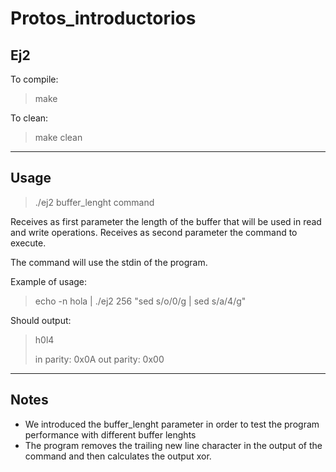 # Protos_introductorios

## Ej2 ##

To compile:

>make

To clean:

>make clean

-----------------------------------------

## Usage ##

>./ej2 buffer_lenght command

Receives as first parameter the length of the buffer that will be used in read and write operations. 
Receives as second parameter the command to execute.

The command will use the stdin of the program.

Example of usage:

>echo -n hola | ./ej2 256 "sed s/o/0/g | sed s/a/4/g"

Should output:

>h0l4
>
>in parity: 0x0A
>out parity: 0x00

-------------------------------------------

## Notes ##
* We introduced the buffer_lenght parameter in order to test the program performance with different buffer lenghts
* The program removes the trailing new line character in the output of the command and then calculates the output xor.
